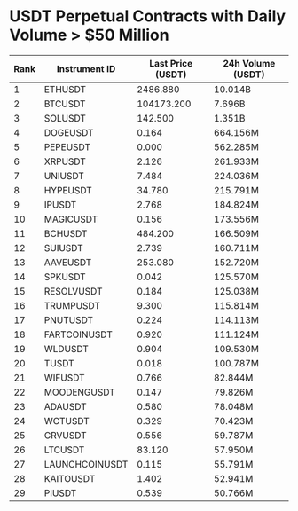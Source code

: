 # USDT Perpetual Contracts with Daily Volume > $50 Million

| Rank | Instrument ID | Last Price (USDT) | 24h Volume (USDT) |
|------|---------------|-------------------|-------------------|
| 1 | ETHUSDT | 2486.880 | 10.014B |
| 2 | BTCUSDT | 104173.200 | 7.696B |
| 3 | SOLUSDT | 142.500 | 1.351B |
| 4 | DOGEUSDT | 0.164 | 664.156M |
| 5 | PEPEUSDT | 0.000 | 562.285M |
| 6 | XRPUSDT | 2.126 | 261.933M |
| 7 | UNIUSDT | 7.484 | 224.036M |
| 8 | HYPEUSDT | 34.780 | 215.791M |
| 9 | IPUSDT | 2.768 | 184.824M |
| 10 | MAGICUSDT | 0.156 | 173.556M |
| 11 | BCHUSDT | 484.200 | 166.509M |
| 12 | SUIUSDT | 2.739 | 160.711M |
| 13 | AAVEUSDT | 253.080 | 152.720M |
| 14 | SPKUSDT | 0.042 | 125.570M |
| 15 | RESOLVUSDT | 0.184 | 125.038M |
| 16 | TRUMPUSDT | 9.300 | 115.814M |
| 17 | PNUTUSDT | 0.224 | 114.113M |
| 18 | FARTCOINUSDT | 0.920 | 111.124M |
| 19 | WLDUSDT | 0.904 | 109.530M |
| 20 | TUSDT | 0.018 | 100.787M |
| 21 | WIFUSDT | 0.766 | 82.844M |
| 22 | MOODENGUSDT | 0.147 | 79.826M |
| 23 | ADAUSDT | 0.580 | 78.048M |
| 24 | WCTUSDT | 0.329 | 70.423M |
| 25 | CRVUSDT | 0.556 | 59.787M |
| 26 | LTCUSDT | 83.120 | 57.950M |
| 27 | LAUNCHCOINUSDT | 0.115 | 55.791M |
| 28 | KAITOUSDT | 1.402 | 52.941M |
| 29 | PIUSDT | 0.539 | 50.766M |
